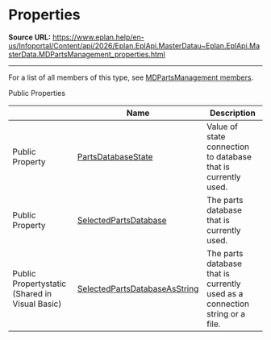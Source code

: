 # Properties

**Source URL:** https://www.eplan.help/en-us/Infoportal/Content/api/2026/Eplan.EplApi.MasterDatau~Eplan.EplApi.MasterData.MDPartsManagement_properties.html

---

For a list of all members of this type, see [MDPartsManagement members](Eplan.EplApi.MasterDatau~Eplan.EplApi.MasterData.MDPartsManagement_members.html).

Public Properties

|  | Name | Description |
| --- | --- | --- |
| Public Property | [PartsDatabaseState](Eplan.EplApi.MasterDatau~Eplan.EplApi.MasterData.MDPartsManagement~PartsDatabaseState.html) | Value of state connection to database that is currently used. |
| Public Property | [SelectedPartsDatabase](Eplan.EplApi.MasterDatau~Eplan.EplApi.MasterData.MDPartsManagement~SelectedPartsDatabase.html) | The parts database that is currently used. |
| Public Propertystatic (Shared in Visual Basic) | [SelectedPartsDatabaseAsString](Eplan.EplApi.MasterDatau~Eplan.EplApi.MasterData.MDPartsManagement~SelectedPartsDatabaseAsString.html) | The parts database that is currently used as a connection string or a file. |


